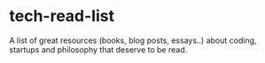 # tech-read-list
A list of great resources (books, blog posts, essays..) about coding, startups and philosophy that deserve to be read. 
